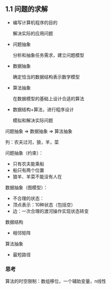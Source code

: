 ## 1.1 问题的求解

- 编写计算机程序的目的

  解决实际的应用问题

- 问题抽象

  分析和抽象任务需求，建立问题模型

- 数据抽象

  确定恰当的数据结构表示数学模型

- 算法抽象

  在数据模型的基础上设计合适的算法

- 数据结构+算法，进行程序设计

  模拟和解决实际问题

问题抽象 => 数据抽象 => 算法抽象

列：农夫过河，狼，羊，菜

问题抽象（约束）：

- 只有农夫能乘船
- 船只有两个位置
- 狼羊、羊菜不能没有人在

数据抽象（图模型）：

- 不合理的状态：
- 顶点表示：10种状态（包括空）
- 边：一次合理的渡河操作实现状态转变

数据结构

- 相邻矩阵

算法抽象

- 最短路径

### 思考
算法的时空限制：数组移位，一个辅助变量，n线性
